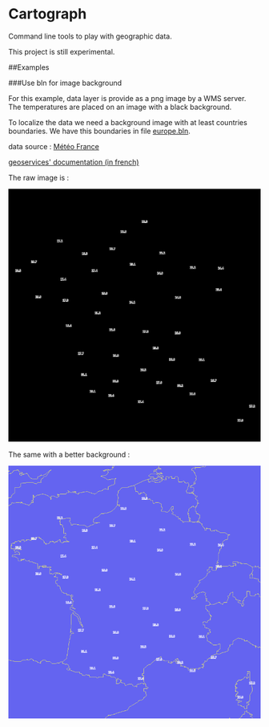 # Cartograph
Command line tools to play with geographic data.

This project is still experimental.

##Examples

###Use bln for image background

For this example, data layer is provide as a png image by a WMS server. The temperatures are placed on an image with a black background.

To localize the data we need a background image with at least countries boundaries. We have this boundaries in file [europe.bln](data/europe.bln).

data source : [Météo France](https://donneespubliques.meteofrance.fr/?fond=geoservices&id_dossier=14)

[geoservices' documentation (in french)](https://donneespubliques.meteofrance.fr/client/gfx/utilisateur/File/documentation-webservices-inspire.pdf)

The raw image is :

![raw_fr](assets/observations.png)

The same with a better background :

![bln_fr](assets/background_observations.png) 

